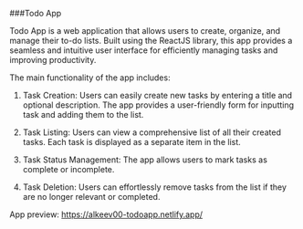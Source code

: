 ###Todo App

Todo App is a web application that allows users to create, organize, and manage their to-do lists. Built using the ReactJS library, this app provides a seamless and intuitive user interface for efficiently managing tasks and improving productivity.

The main functionality of the app includes:

1. Task Creation: Users can easily create new tasks by entering a title and optional description. The app provides a user-friendly form for inputting task and adding them to the list.

2. Task Listing: Users can view a comprehensive list of all their created tasks. Each task is displayed as a separate item in the list.

3. Task Status Management: The app allows users to mark tasks as complete or incomplete.

4. Task Deletion: Users can effortlessly remove tasks from the list if they are no longer relevant or completed.

App preview: https://alkeev00-todoapp.netlify.app/
